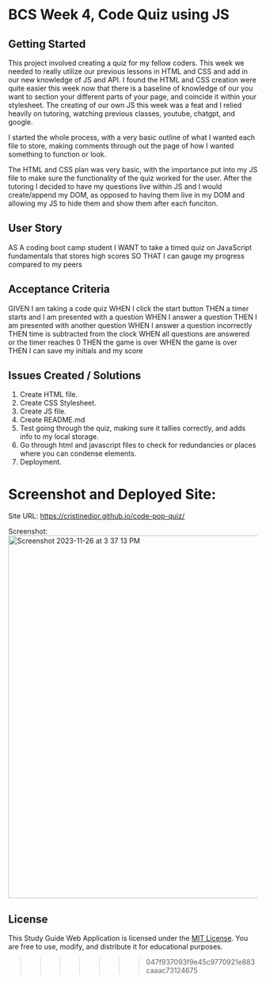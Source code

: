 # BCS Week 4, Code Quiz using JS

## Getting Started

This project involved creating a quiz for my fellow coders. This week we needed to really utilize our previous lessons in HTML and CSS and add in our new knowledge of JS and API.
I found the HTML and CSS creation were quite easier this week now that there is a baseline of knowledge of our you want to section your different parts of your page, and coincide it 
within your stylesheet. The creating of our own JS this week was a feat and I relied heavily on tutoring, watching previous classes, youtube, chatgpt, and google.

I started the whole process, with a very basic outline of what I wanted each file to store, making comments through out the page of how I wanted something to function or look.

The HTML and CSS plan was very basic, with the importance put into my JS file to make sure the functionality of the quiz worked for the user. After the tutoring I decided to have 
my questions live within JS and I would create/append my DOM, as opposed to having them live in my DOM and allowing my JS to hide them and show them after each funciton.

## User Story

AS A coding boot camp student
I WANT to take a timed quiz on JavaScript fundamentals that stores high scores
SO THAT I can gauge my progress compared to my peers

## Acceptance Criteria

GIVEN I am taking a code quiz
WHEN I click the start button
THEN a timer starts and I am presented with a question
WHEN I answer a question
THEN I am presented with another question
WHEN I answer a question incorrectly
THEN time is subtracted from the clock
WHEN all questions are answered or the timer reaches 0
THEN the game is over
WHEN the game is over
THEN I can save my initials and my score

## Issues Created / Solutions

  1. Create HTML file.
  2. Create CSS Stylesheet.
  3. Create JS file.
  4. Create README.md
  5. Test going through the quiz, making sure it tallies correctly, and adds info to my local storage.
  6. Go through html and javascript files to check for redundancies or places where you can condense elements.
  7. Deployment.

# Screenshot and Deployed Site:

Site URL: https://cristinedior.github.io/code-pop-quiz/

Screenshot:
<img width="731" alt="Screenshot 2023-11-26 at 3 37 13 PM" src="https://github.com/cristinedior/code-pop-quiz/assets/148567509/1c90cf20-de40-41e1-8d2e-feb52dc6a7d0">

## License
This Study Guide Web Application is licensed under the [MIT License](link-to-license). You are free to use, modify, and distribute it for educational purposes.
>>>>>>> 047f937093f9e45c9770921e883caaac73124675
